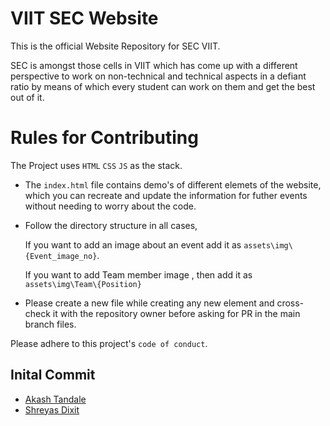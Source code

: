 
# VIIT SEC Website
This is the official Website Repository for SEC VIIT.

SEC is amongst those cells in VIIT which has come up with a different perspective to work on non-technical and technical aspects in a defiant ratio by means of which every student can work on them and get the best out of it.

# Rules for Contributing

The Project uses `HTML` `CSS` `JS` as the stack.

- The `index.html` file contains demo's of different elemets of the website, which you can recreate and update the information for futher events without needing to worry about the code.  
- Follow the directory structure in all cases, 
    
    If you want to add an image about an event add it as `assets\img\{Event_image_no}`.

    If you want to add Team member image , then add it as `assets\img\Team\{Position}`

- Please create a new file while creating any new element and cross-check it with the repository owner before asking for PR in the main branch files.

Please adhere to this project's `code of conduct`.



## Inital Commit
- [Akash Tandale](https://github.com/Akash-Tandale001)
- [Shreyas Dixit](https://github.com/SRDdev)

